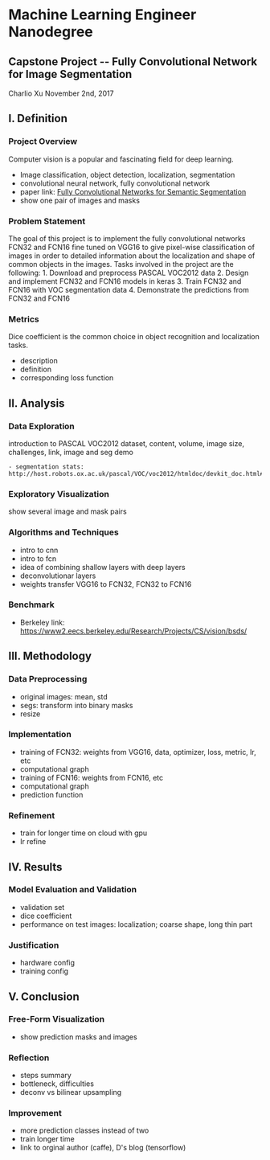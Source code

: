 # Machine Learning Engineer Nanodegree
## Capstone Project -- Fully Convolutional Network for Image Segmentation
Charlio Xu
November 2nd, 2017

## I. Definition


### Project Overview

Computer vision is a popular and fascinating field for deep learning.

- Image classification, object detection, localization, segmentation
- convolutional neural network, fully convolutional network
- paper link: [Fully Convolutional Networks for Semantic Segmentation](https://people.eecs.berkeley.edu/~jonlong/long_shelhamer_fcn.pdf)
- show one pair of images and masks

### Problem Statement

The goal of this project is to implement the fully convolutional networks FCN32 and FCN16 fine tuned on VGG16 to give pixel-wise classification of images in order to detailed information about the localization and shape of common objects in the images. Tasks involved in the project are the following:
    1. Download and preprocess PASCAL VOC2012 data
    2. Design and implement FCN32 and FCN16 models in keras
    3. Train FCN32 and FCN16 with VOC segmentation data
    4. Demonstrate the predictions from FCN32 and FCN16


### Metrics

Dice coefficient is the common choice in object recognition and localization tasks. 

- description
- definition
- corresponding loss function


## II. Analysis

### Data Exploration

introduction to PASCAL VOC2012 dataset, content, volume, image size, challenges, link, image and seg demo

    - segmentation stats: http://host.robots.ox.ac.uk/pascal/VOC/voc2012/htmldoc/devkit_doc.html#tbl:segstats


### Exploratory Visualization

show several image and mask pairs

### Algorithms and Techniques

- intro to cnn
- intro to fcn
- idea of combining shallow layers with deep layers
- deconvolutionar layers
- weights transfer VGG16 to FCN32, FCN32 to FCN16

### Benchmark

- Berkeley link: https://www2.eecs.berkeley.edu/Research/Projects/CS/vision/bsds/


## III. Methodology

### Data Preprocessing

- original images: mean, std
- segs: transform into binary masks
- resize

### Implementation

- training of FCN32: weights from VGG16, data, optimizer, loss, metric, lr, etc
- computational graph
- training of FCN16: weights from FCN16, etc
- computational graph
- prediction function

### Refinement

- train for longer time on cloud with gpu
- lr refine


## IV. Results

### Model Evaluation and Validation

- validation set
- dice coefficient
- performance on test images: localization; coarse shape, long thin part

### Justification

- hardware config
- training config

## V. Conclusion

### Free-Form Visualization

- show prediction masks and images

### Reflection

- steps summary
- bottleneck, difficulties
- deconv vs bilinear upsampling

### Improvement

- more prediction classes instead of two
- train longer time
- link to orginal author (caffe), D's blog (tensorflow)
